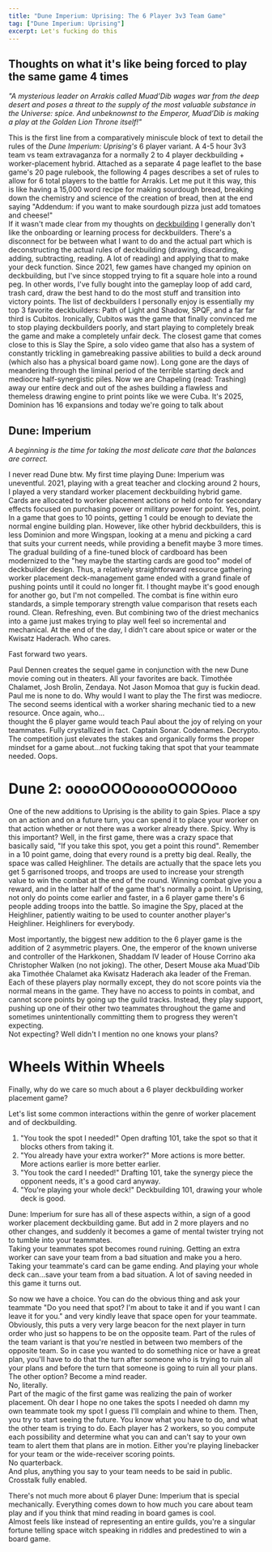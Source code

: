 ```yaml
---
title: "Dune Imperium: Uprising: The 6 Player 3v3 Team Game"
tag: ["Dune Imperium: Uprising"]
excerpt: Let's fucking do this 
---
```


## Thoughts on what it's like being forced to play the same game 4 times

_"A mysterious leader on Arrakis called Muad’Dib wages war from the deep desert and poses a threat to the supply of the most valuable substance in the Universe:
spice. And unbeknownst to the Emperor, Muad’Dib is making a play at the Golden Lion Throne itself!"_

This is the first line from a comparatively miniscule block of text to detail the rules of the *Dune Imperium: Uprising's* 6 player variant. A 4-5 hour 3v3 team vs team extravaganza for a normally 2 to 4 player deckbuilding + worker-placement hybrid. Attached as a separate 4 page leaflet to the base game's 20 page rulebook, the following 4 pages describes a set of rules to allow for 6 total players to the battle for Arrakis. Let me put it this way, this is like having a 15,000 word recipe for making sourdough bread, breaking down the chemistry and science of the creation of bread, then at the end saying "Addendum: if you want to make sourdough pizza just add tomatoes and cheese!"    
If it wasn't made clear from my thoughts on [deckbuilding](/blog/paperback) I generally don't like the onboarding or learning process for deckbuilders. There's a disconnect for be between what I want to do and the actual part which is deconstructing the actual rules of deckbuilding (drawing, discarding, adding, subtracting, reading. A lot of reading) and applying that to make your deck function. Since 2021, few games have changed my opinion on deckbuilding, but I've since stopped trying to fit a square hole into a round peg. In other words, I've fully bought into the gameplay loop of add card, trash card, draw the best hand to do the most stuff and transition into victory points. The list of deckbuilders I personally enjoy is essentially my top 3 favorite deckbuilders: Path of Light and Shadow, SPQF, and a far far third is Cubitos. Ironically, Cubitos was the game that finally convinced me to stop playing deckbuilders poorly, and start playing to completely break the game and make a completely unfair deck. The closest game that comes close to this is Slay the Spire, a solo video game that also has a system of constantly trickling in gamebreaking passive abilities to build a deck around (which also has a physical board game now). Long gone are the days of meandering through the liminal period of the terrible starting deck and mediocre half-synergistic piles. Now we are Chapeling (read: Trashing) away our entire deck and out of the ashes building a flawless and themeless drawing engine to print points like we were Cuba. It's 2025, Dominion has 16 expansions and today we're going to talk about 

## Dune: Imperium

_A beginning is the time for taking the most delicate care that the balances are correct._ 

I never read Dune btw. My first time playing Dune: Imperium was uneventful. 2021, playing with a great teacher and clocking around 2 hours, I played a very standard worker placement deckbuilding hybrid game. Cards are allocated to worker placement actions or held onto for secondary effects focused on purchasing power or military power for point. Yes, point. In a game that goes to 10 points, getting 1 could be enough to deviate the normal engine building plan. However, like other hybrid deckbuilders, this is less Dominion and more Wingspan, looking at a menu and picking a card that suits your current needs, while providing a benefit maybe 3 more times. The gradual building of a fine-tuned block of cardboard has been modernized to the "hey maybe the starting cards are good too" model of deckbuilder design. Thus, a relatively straightforward resource gathering worker placement deck-management game ended with a grand finale of pushing points until it could no longer fit. I thought maybe it's good enough for another go, but I'm not compelled. The combat is fine within euro standards, a simple temporary strength value comparison that resets each round. Clean. Refreshing, even. But combining two of the driest mechanics into a game just makes trying to play well feel so incremental and mechanical. At the end of the day, I didn't care about spice or water or the Kwisatz Haderach. Who cares. 

Fast forward two years.

Paul Dennen creates the sequel game in conjunction with the new Dune movie coming out in theaters. All your favorites are back. Timothée Chalamet, Josh Brolin, Zendaya. Not Jason Momoa that guy is fuckin dead.    
Paul me is none to do. Why would I want to play the The first was mediocre. The second seems identical with a worker sharing mechanic tied to a new resource. Once again, who...    
thought the 6 player game would teach Paul about the joy of relying on your teammates. Fully crystallized in fact. Captain Sonar. Codenames. Decrypto. The competition just elevates the stakes and organically forms the proper mindset for a game about...not fucking taking that spot that your teammate needed. Oops.

# Dune 2: ooooOOOooooOOOOooo

One of the new additions to Uprising is the ability to gain Spies. Place a spy on an action and on a future turn, you can spend it to place your worker on that action whether or not there was a worker already there. Spicy. Why is this important? Well, in the first game, there was a crazy space that basically said, "If you take this spot, you get a point this round". Remember in a 10 point game, doing that every round is a pretty big deal. Really, the space was called Heighliner. The details are actually that the space lets you get 5 garrisoned troops, and troops are used to increase your strength value to win the combat at the end of the round. Winning combat give you a reward, and in the latter half of the game that's normally a point. In Uprising, not only do points come earlier and faster, in a 6 player game there's 6 people adding troops into the battle. So imagine the Spy, placed at the Heighliner, patiently waiting to be used to counter another player's Heighliner. Heighliners for everybody. 

Most importantly, the biggest new addition to the 6 player game is the addition of 2 asymmetric players. One, the emperor of the known universe and controller of the Harkkonen, Shaddam IV leader of House Corrino aka Christopher Walken (no not joking). The other, Desert Mouse aka Muad'Dib aka Timothée Chalamet aka Kwisatz Haderach aka leader of the Freman. Each of these players play normally except, they do not score points via the normal means in the game. They have no access to points in combat, and cannot score points by going up the guild tracks. Instead, they play support, pushing up one of their other two teammates throughout the game and sometimes unintentionally committing them to progress they weren't expecting.    
Not expecting? Well didn't I mention no one knows your plans?

# Wheels Within Wheels

Finally, why do we care so much about a 6 player deckbuilding worker placement game?    

Let's list some common interactions within the genre of worker placement and of deckbuilding.

1. "You took the spot I needed!"
Open drafting 101, take the spot so that it blocks others from taking it. 
2. "You already have your extra worker?"
More actions is more better. More actions earlier is more better earlier.
3. "You took the card I needed!"
Drafting 101, take the synergy piece the opponent needs, it's a good card anyway.
4. "You're playing your whole deck!"
Deckbuilding 101, drawing your whole deck is good. 

Dune: Imperium for sure has all of these aspects within, a sign of a good worker placement deckbuilding game. But add in 2 more players and no other changes, and suddenly it becomes a game of mental twister trying not to tumble into your teammates.    
Taking your teammates spot becomes round ruining. Getting an extra worker can save your team from a bad situation and make you a hero. Taking your teammate's card can be game ending. And playing your whole deck can...save your team from a bad situation. A lot of saving needed in this game it turns out.    

So now we have a choice. You can do the obvious thing and ask your teammate "Do you need that spot? I'm about to take it and if you want I can leave it for you." and very kindly leave that space open for your teammate.    
Obviously, this puts a very very large beacon for the next player in turn order who just so happens to be on the opposite team. Part of the rules of the team variant is that you're nestled in between two members of the opposite team. So in case you wanted to do something nice or have a great plan, you'll have to do that the turn after someone who is trying to ruin all your plans and before the turn that someone is going to ruin all your plans.    
The other option? Become a mind reader.    
No, literally.    
Part of the magic of the first game was realizing the pain of worker placement. Oh dear I hope no one takes the spots I needed oh damn my own teammate took my spot I guess I'll complain and whine to them. Then, you try to start seeing the future. You know what you have to do, and what the other team is trying to do. Each player has 2 workers, so you compute each possibility and determine what you can and can't say to your own team to alert them that plans are in motion. Either you're playing linebacker for your team or the wide-receiver scoring points.     
No quarterback.    
And plus, anything you say to your team needs to be said in public.     Crosstalk fully enabled.    

There's not much more about 6 player Dune: Imperium that is special mechanically. Everything comes down to how much you care about team play and if you think that mind reading in board games is cool.    
Almost feels like instead of representing an entire guilds, you're a singular fortune telling space witch speaking in riddles and predestined to win a board game.